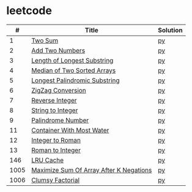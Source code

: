 # leetcode

|  #  | Title | Solution |
| --- | ----- | -------- |
| 1   | [Two Sum](https://leetcode.com/problems/two-sum/) | [py](src/0001_two_sum/two_sum.py) |
| 2   | [Add Two Numbers](https://leetcode.com/problems/add-two-numbers/) | [py](src/0002_add_two_numbers/add_two_numbers.py) |
| 3   | [Length of Longest Substring](https://leetcode.com/problems/longest-substring-without-repeating-characters/) | [py](src/0003_length_of_longest_substring/length_of_longest_substring.py) |
| 4   | [Median of Two Sorted Arrays](https://leetcode.com/problems/median-of-two-sorted-arrays/) | [py](src/0004_median_of_two_sorted_arrays/median_of_two_sorted_arrays.py) |
| 5   | [Longest Palindromic Substring](https://leetcode.com/problems/longest-palindromic-substring/) | [py](src/0005_longest_palindromic_substring/longest_palindromic_substring.py) |
| 6   | [ZigZag Conversion](https://leetcode.com/problems/zigzag-conversion/) | [py](src/00006/zigzag_conversion/zigzag_conversion.py) |
| 7   | [Reverse Integer](https://leetcode.com/problems/reverse-integer/) | [py](src/0007_reverse_integer/reverse_integer.py) |
| 8   | [String to Integer](https://leetcode.com/problems/string-to-integer-atoi/) | [py](src/0008_string_to_integer/string_to_integer.py) |
| 9   | [Palindrome Number](https://leetcode.com/problems/palindrome-number/) | [py](src/0009_palindrome_number/palindrome_number.py) |
| 11  | [Container With Most Water](https://leetcode.com/problems/container-with-most-water/) | [py](src/0011_container_with_most_water/container_with_most_water.py) |
| 12  | [Integer to Roman](https://leetcode.com/problems/integer-to-roman/) | [py](src/0012_intger_to_roman/integer_to_roman.py) |
| 13  | [Roman to Integer](https://leetcode.com/problems/roman-to-integer/) | [py](src/0013_roman_to_integer/roman_to_integer.py) |
| 146 | [LRU Cache](https://leetcode.com/problems/lru-cache/) | [py](src/0146_lru_cache/lru_cache.py) |
| 1005 | [Maximize Sum Of Array After K Negations](https://leetcode.com/problems/maximize-sum-of-array-after-k-negations/) | [py](src/1005_maximize_sum/maximize_sum.py) |
| 1006 | [Clumsy Factorial](https://leetcode.com/problems/clumsy-factorial/) | [py](src/1006_clumsy_factorial/clumsy_factorial.py) |